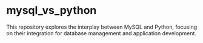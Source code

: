 # mysql_vs_python
This repository explores the interplay between MySQL and Python, focusing on their integration for database management and application development.
